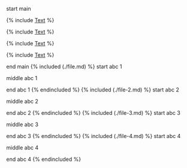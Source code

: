 start main

{% include [Text](file.md) %}

{% include [Text](file-2.md) %}

{% include [Text](file-3.md) %}

{% include [Text](file-4.md) %}

end main
{% included (./file.md) %}
start abc 1

middle abc 1

end abc 1
{% endincluded %}
{% included (./file-2.md) %}
start abc 2

middle abc 2

end abc 2
{% endincluded %}
{% included (./file-3.md) %}
start abc 3

middle abc 3

end abc 3
{% endincluded %}
{% included (./file-4.md) %}
start abc 4

middle abc 4

end abc 4
{% endincluded %}